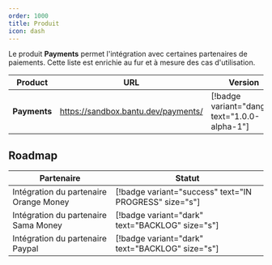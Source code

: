 ```yaml
---
order: 1000
title: Produit
icon: dash
---
```


Le produit **Payments** permet l'intégration avec certaines partenaires de paiements. Cette liste est enrichie au fur
et à mesure des cas d'utilisation.

| Product       | URL                                   | Version       |
|-              |-                                      |-              |
| **Payments**  |  https://sandbox.bantu.dev/payments/  | [!badge variant="danger" text="1.0.0-alpha-1"] |

## Roadmap

| Partenaire                                | Statut    |
|-                                          |-          |
| Intégration du partenaire Orange Money    |  [!badge variant="success" text="IN PROGRESS" size="s"]       |
| Intégration du partenaire Sama Money      |  [!badge variant="dark" text="BACKLOG" size="s"]              |
| Intégration du partenaire Paypal          |  [!badge variant="dark" text="BACKLOG" size="s"]              |


